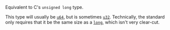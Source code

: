 Equivalent to C's `unsigned long` type.

This type will usually be [`u64`], but is sometimes [`u32`]. Technically, the standard only requires that it be the same size as a [`long`], which isn't very clear-cut.

[`long`]: type.c_long.html
[`u32`]: ../../primitive.u32.html
[`u64`]: ../../primitive.u64.html
